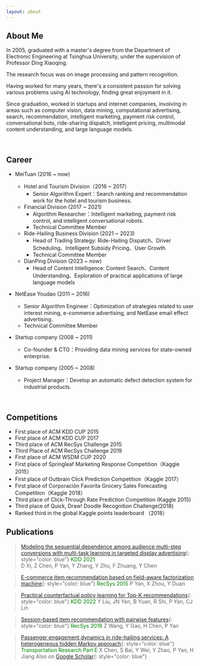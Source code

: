 ```yaml
---
layout: about 
---
```


## About Me
In 2005, graduated with a master's degree from the Department of Electronic Engineering at Tsinghua University, under the supervision of Professor Ding Xiaoqing. 

The research focus was on image processing and pattern recognition. 

Having worked for many years, there's a consistent passion for solving various problems using AI technology, finding great enjoyment in it. 

Since graduation, worked in startups and internet companies, involving in areas such as computer vision, data mining, computational advertising, search, recommendation, intelligent marketing, payment risk control, conversational bots, ride-sharing dispatch, intelligent pricing, multimodal content understanding, and large language models.

<br/>

## Career
* MeiTuan (2016 ~ now)
  * Hotel and Tourism Division（2016 ~ 2017）
    * Senior Algorithm Expert：Search ranking and recommendation work for the hotel and tourism business.
  * Financial Division (2017 ~ 2021)
    * Algorithm Researcher：Intelligent marketing, payment risk control, and intelligent conversational robots.
    * Technical Committee Member 
  * Ride-Hailing Business Division (2021 ~ 2023)
    * Head of Trading Strategy: Ride-Hailing Dispatch、Driver Scheduling、Intelligent Subsidy Pricing、User Growth
    * Technical Committee Member
  * DianPing Division (2023 ~ now)
    * Head of Content Intelligence: Content Search、Content Understanding、Exploration of practical applications of large language models
        
* NetEase Youdao (2011 ~ 2016)
  * Senior Algorithm Engineer：Optimization of strategies related to user interest mining, e-commerce advertising, and NetEase email effect advertising.
  * Technical Committee Member
* Startup company (2008 ~ 2011)
  * Co-founder & CTO：Providing data mining services for state-owned enterprise.
* Startup company (2005 ~ 2008)
  * Project Manager：Develop an automatic defect detection system for industrial products.
<br/>

## Competitions
* First place of ACM KDD CUP 2015
* First place of ACM KDD CUP 2017
* Third place of ACM RecSys Challenge 2015
* Third Place of ACM RecSys Challenge 2019
* First place of ACM WSDM CUP 2020
* First place of Springleaf Marketing Response Competition（Kaggle 2015）
* First place of Outbrain Click Prediction Competition（Kaggle 2017）
* First place of Corporación Favorita Grocery Sales Forecasting Competition（Kaggle 2018）
* Third place of Click-Through Rate Prediction Competition (Kaggle 2015)
* Third place of Quick, Draw! Doodle Recognition Challenge(2018)
* Ranked third in the global Kaggle points leaderboard （2018）


## Publications
> [Modeling the sequential dependence among audience multi-step conversions with multi-task learning in targeted display advertising](https://scholar.google.com/citations?view_op=view_citation&hl=en&user=D5qtWJkAAAAJ&citation_for_view=D5qtWJkAAAAJ:2osOgNQ5qMEC){: style="color: blue"} <font color=#008000>KDD 2021</font>   
> D Xi, Z Chen, P Yan, Y Zhang, Y Zhu, F Zhuang, Y Chen

> [E-commerce item recommendation based on field-aware factorization machine](https://scholar.google.com/citations?view_op=view_citation&hl=en&user=D5qtWJkAAAAJ&citation_for_view=D5qtWJkAAAAJ:qjMakFHDy7sC){: style="color: blue"} <font color=#008000>RecSys 2015</font>
> P Yan, X Zhou, Y Duan

> [Practical counterfactual policy learning for Top-K recommendations](https://scholar.google.com/citations?view_op=view_citation&hl=en&user=D5qtWJkAAAAJ&citation_for_view=D5qtWJkAAAAJ:d1gkVwhDpl0C){: style="color: blue"} <font color=#008000>KDD 2022</font>
> Y Liu, JN Yen, B Yuan, R Shi, P Yan, CJ Lin

> [Session-based item recommendation with pairwise features](https://scholar.google.com/citations?view_op=view_citation&hl=en&user=D5qtWJkAAAAJ&citation_for_view=D5qtWJkAAAAJ:u5HHmVD_uO8C){: style="color: blue"}  <font color=#008000>RecSys 2019</font>
> Z Wang, Y Gao, H Chen, P Yan

> [Passenger engagement dynamics in ride-hailing services: A heterogeneous hidden Markov approach](https://www.sciencedirect.com/science/article/pii/S1366554523000054){: style="color: blue"}  <font color=#008000>Transportation Research Part E</font>
> X Chen, S Bai, Y Wei, Y Zhao, P Yan, H Jiang
Also on [Google Scholar](https://scholar.google.com/citations?hl=en&user=D5qtWJkAAAAJ){: style="color: blue"}
